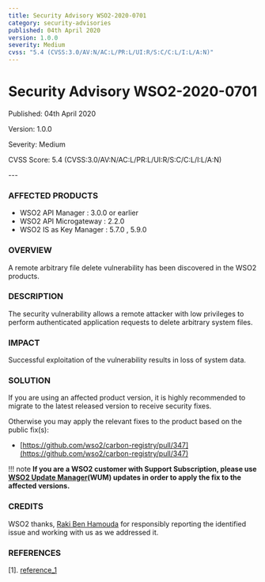 ```yaml
---
title: Security Advisory WSO2-2020-0701
category: security-advisories
published: 04th April 2020
version: 1.0.0
severity: Medium
cvss: "5.4 (CVSS:3.0/AV:N/AC:L/PR:L/UI:R/S:C/C:L/I:L/A:N)"
---
```


# Security Advisory WSO2-2020-0701

<p class="doc-info">Published: 04th April 2020</p>
<p class="doc-info">Version: 1.0.0</p>
<p class="doc-info">Severity: Medium</p>
<p class="doc-info">CVSS Score: 5.4 (CVSS:3.0/AV:N/AC:L/PR:L/UI:R/S:C/C:L/I:L/A:N)</p>
---

### AFFECTED PRODUCTS
* WSO2 API Manager : 3.0.0 or earlier
* WSO2 API Microgateway : 2.2.0
* WSO2 IS as Key Manager : 5.7.0 , 5.9.0


### OVERVIEW
A remote arbitrary file delete vulnerability has been discovered in the WSO2 products.


### DESCRIPTION
The security vulnerability allows a remote attacker with low privileges to perform authenticated application requests to delete arbitrary system files.


### IMPACT
Successful exploitation of the vulnerability results in loss of system data.


### SOLUTION
If you are using an affected product version, it is highly recommended to migrate to the latest released version to receive security fixes.

Otherwise you may apply the relevant fixes to the product based on the public fix(s):

* [https://github.com/wso2/carbon-registry/pull/347](https://github.com/wso2/carbon-registry/pull/347)


!!! note
    **If you are a WSO2 customer with Support Subscription, please use [WSO2 Update Manager](https://wso2.com/updates/wum)(WUM) updates in order to apply the fix to the affected versions.**


### CREDITS
WSO2 thanks, [Raki Ben Hamouda](https://www.linkedin.com/in/rakibha) for responsibly reporting the identified issue and working with us as we addressed it.


### REFERENCES
[1]. [reference_1](reference_1_link)